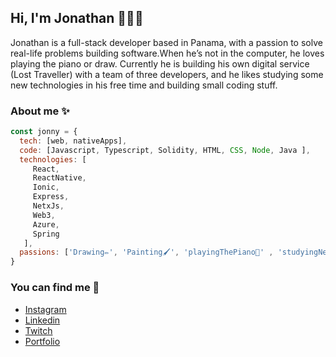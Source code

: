 ## Hi, I'm Jonathan 👋🧑‍💻

Jonathan is a full-stack developer based in Panama, with a passion to solve real-life problems building software.When he’s not in the computer, he loves playing the piano or draw. Currently he is building his own digital service (Lost Traveller) with a team of three developers, and he likes studying some new technologies in his free time and building small coding stuff.
 
 ### About me ✨
 
```js
const jonny = {
  tech: [web, nativeApps],
  code: [Javascript, Typescript, Solidity, HTML, CSS, Node, Java ],
  technologies: [
     React,
     ReactNative,
     Ionic,
     Express,
     NetxJs,
     Web3,
     Azure,
     Spring
   ],
  passions: ['Drawing✏️', 'Painting🖌️', 'playingThePiano🎹' , 'studyingNewTechnologies📈' , 'studyingAboutSpace🔭']
}
```
### You can find me 🤖
 
 - [Instagram](https://www.instagram.com/jonhy_vr/)
 - [Linkedin](https://www.linkedin.com/in/jonhyvr/)
 - [Twitch](https://www.twitch.tv/jonhy_vr)
 - [Portfolio](https://jonathan-portfolio-blond.vercel.app/)


